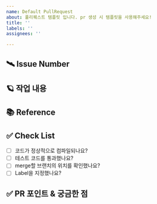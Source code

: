 ```yaml
---
name: Default PullRequest
about: 풀리퀘스트 템플릿 입니다. pr 생성 시 템플릿을 사용해주세요!
title: ''
labels: ''
assignees: ''

---
```


## 🛰️ Issue Number

## 🪐 작업 내용

## 📚 Reference

## ✅ Check List
- [ ] 코드가 정상적으로 컴파일되나요?
- [ ] 테스트 코드를 통과했나요?
- [ ] merge할 브랜치의 위치를 확인했나요?
- [ ] Label을 지정했나요?

## ✅ PR 포인트 & 궁금한 점
